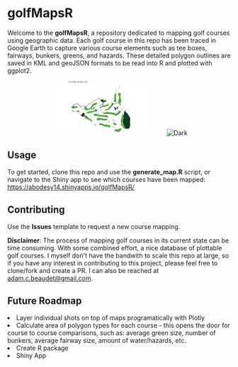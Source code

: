 # golfMapsR

Welcome to the <strong>golfMapsR</strong>, a repository dedicated to mapping golf courses using geographic data. Each golf course in this repo has been traced in Google Earth to capture various course elements such as tee boxes, fairways, bunkers, greens, and hazards. These detailed polygon outlines are saved in KML and geoJSON formats to be read into R and plotted with ggplot2. 

<p align="center">
  <img alt="Light" src="maps/erin_hills.png" width="45%">
&nbsp; &nbsp; &nbsp; &nbsp;
  <img alt="Dark" src="https://github.com/abodesy14/golfMapsR/assets/46985185/424b8c59-1971-474d-9a33-3f5feb176203" width="45%">
</p>


## Usage
To get started, clone this repo and use the <strong>generate_map.R</strong> script, or navigate to the Shiny app to see which courses have been mapped: https://abodesy14.shinyapps.io/golfMapsR/ 


## Contributing
Use the <strong>Issues</strong> template to request a new course mapping. 

<strong>Disclaimer</strong>: The process of mapping golf courses in its current state can be time consuming. With some combined effort, a nice database of plottable golf courses. I myself don't have the bandwith to scale this repo at large, so if you have any interest in contributing to this project, please feel free to clone/fork and create a PR. I can also be reached at adam.c.beaudet@gmail.com.

## Future Roadmap
<li>Layer individual shots on top of maps programatically with Plotly</li>
<li>Calculate area of polygon types for each course - this opens the door for course to course comparisons, such as: average green size, number of bunkers, average fairway size, amount of water/hazards, etc.</li>
<li>Create R package</li>
<li>Shiny App</li>
